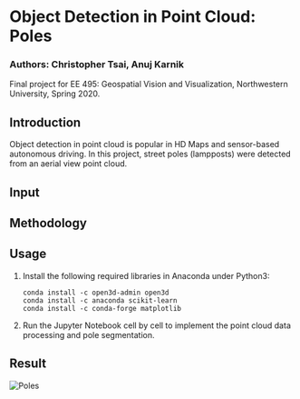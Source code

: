 # Object Detection in Point Cloud: Poles
### Authors: Christopher Tsai, Anuj Karnik
Final project for EE 495: Geospatial Vision and Visualization, Northwestern University, Spring 2020.

## Introduction
Object detection in point cloud is popular in HD Maps and sensor-based autonomous driving. In this project, street poles (lampposts) were detected from an aerial view point cloud.

## Input


## Methodology


## Usage
1. Install the following required libraries in Anaconda under Python3:
   ```
   conda install -c open3d-admin open3d
   conda install -c anaconda scikit-learn
   conda install -c conda-forge matplotlib 
   ```
2. Run the Jupyter Notebook cell by cell to implement the point cloud data processing and pole segmentation.

## Result
![Poles](poles.png)
